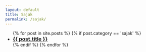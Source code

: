 ```yaml
---
layout: default
title: Sajak
permalink: /sajak/
---
```

  <ul>
    {% for post in site.posts %}
      {% if post.category == 'sajak' %}
      <li>
        <h3 style="display:inline;"><a href="{{ post.url }}">{{ post.title }}</a></h3>
      </li>
      {% endif %}
    {% endfor %}
  </ul>
